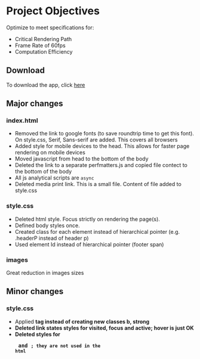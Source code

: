 # Project Objectives
Optimize to meet specifications for:
- Critical Rendering Path
- Frame Rate of 60fps
- Computation Efficiency

## Download
To download the app, click [here]( https://adabonyan.github.io/frontend-nanodegree-mobile-portfolio/)

## Major changes
### index.html
- Removed the link to google fonts (to save roundtrip time to get this font). On style.css, Serif, Sans-serif are added. This covers all browsers
- Added style for mobile devices to the head. This allows for faster page rendering on mobile devices
- Moved javascript from head to the bottom of the body
- Deleted the link to a separate perfmatters.js and copied file contect to the bottom of the body
- All js analytical scripts are `async`
- Deleted media print link. This is a small file. Content of file added to style.css


### style.css
- Deleted html style. Focus strictly on rendering the page(s).
- Defined body styles once.
- Created class for each element instead of hierarchical pointer (e.g. .headerP instead of header p)
- Used element Id instead of hierarchical pointer (footer span)


### images
Great reduction in images sizes

## Minor changes
### style.css
- Applied <b> tag instead of creating new classes b, strong
- Deleted link states styles for visited, focus and active; hover is just OK
- Deleted styles for <pre> and <code>; they are not used in the html



